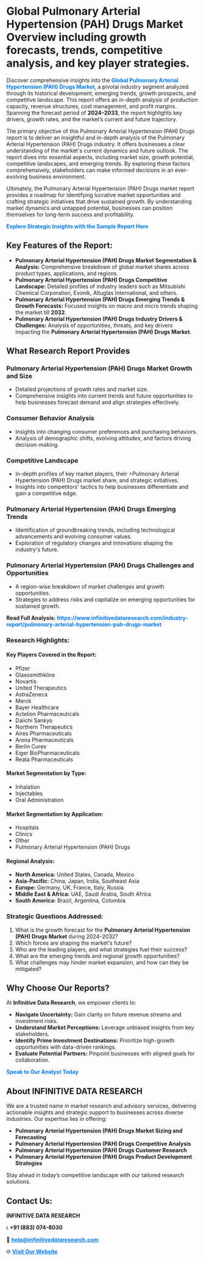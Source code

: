 <h1>Global Pulmonary Arterial Hypertension (PAH) Drugs Market Overview including growth forecasts, trends, competitive analysis, and key player strategies.</h1>
<p>
Discover comprehensive insights into the 
<a href="https://www.infinitivedataresearch.com/industry-report/pulmonary-arterial-hypertension-pah-drugs-market" rel="dofollow" style="color: #007BFF; text-decoration: none;"><strong>Global Pulmonary Arterial Hypertension (PAH) Drugs Market</strong></a>, a pivotal industry segment analyzed through its historical development, emerging trends, growth prospects, and competitive landscape. This report offers an in-depth analysis of production capacity, revenue structures, cost management, and profit margins. Spanning the forecast period of <strong>2024–2033</strong>, the report highlights key drivers, growth rates, and the market’s current and future trajectory.
</p>
<p>
The primary objective of this Pulmonary Arterial Hypertension (PAH) Drugs report is to deliver an insightful and in-depth analysis of the Pulmonary Arterial Hypertension (PAH) Drugs industry. It offers businesses a clear understanding of the market's current dynamics and future outlook. The report dives into essential aspects, including market size, growth potential, competitive landscapes, and emerging trends. By exploring these factors comprehensively, stakeholders can make informed decisions in an ever-evolving business environment.
</p>
<p>
Ultimately, the Pulmonary Arterial Hypertension (PAH) Drugs market report provides a roadmap for identifying lucrative market opportunities and crafting strategic initiatives that drive sustained growth. By understanding market dynamics and untapped potential, businesses can position themselves for long-term success and profitability.
</p>
<p>
<a href="https://www.infinitivedataresearch.com/request-sample/reportId=110102" style="color: #007BFF; text-decoration: none;"><strong>Explore Strategic Insights with the Sample Report Here</strong></a>
</p>

<h2>Key Features of the Report:</h2>
<ul>
<li><strong>Pulmonary Arterial Hypertension (PAH) Drugs Market Segmentation & Analysis:</strong> Comprehensive breakdown of global market shares across product types, applications, and regions.</li>
<li><strong>Pulmonary Arterial Hypertension (PAH) Drugs Competitive Landscape:</strong> Detailed profiles of industry leaders such as Mitsubishi Chemical Corporation, Evonik, Altuglas International, and others.</li>
<li><strong>Pulmonary Arterial Hypertension (PAH) Drugs Emerging Trends & Growth Forecasts:</strong> Focused insights on macro and micro trends shaping the market till <strong>2032</strong>.</li>
<li><strong>Pulmonary Arterial Hypertension (PAH) Drugs Industry Drivers & Challenges:</strong> Analysis of opportunities, threats, and key drivers impacting the <strong>Pulmonary Arterial Hypertension (PAH) Drugs Market</strong>.</li>
</ul>

<h2>What Research Report Provides</h2>
<h3>Pulmonary Arterial Hypertension (PAH) Drugs Market Growth and Size</h3>
<ul>
<li>Detailed projections of growth rates and market size.</li>
<li>Comprehensive insights into current trends and future opportunities to help businesses forecast demand and align strategies effectively.</li>
</ul>

<h3>Consumer Behavior Analysis</h3>
<ul>
<li>Insights into changing consumer preferences and purchasing behaviors.</li>
<li>Analysis of demographic shifts, evolving attitudes, and factors driving decision-making.</li>
</ul>

<h3>Competitive Landscape</h3>
<ul>
<li>In-depth profiles of key market players, their >Pulmonary Arterial Hypertension (PAH) Drugs market share, and strategic initiatives.</li>
<li>Insights into competitors' tactics to help businesses differentiate and gain a competitive edge.</li>
</ul>

<h3>Pulmonary Arterial Hypertension (PAH) Drugs Emerging Trends</h3>
<ul>
<li>Identification of groundbreaking trends, including technological advancements and evolving consumer values.</li>
<li>Exploration of regulatory changes and innovations shaping the industry's future.</li>
</ul>

<h3>Pulmonary Arterial Hypertension (PAH) Drugs Challenges and Opportunities</h3>
<ul>
<li>A region-wise breakdown of market challenges and growth opportunities.</li>
<li>Strategies to address risks and capitalize on emerging opportunities for sustained growth.</li>
</ul>
<p><strong>Read Full Analysis:</strong> <a href="https://www.infinitivedataresearch.com/industry-report/pulmonary-arterial-hypertension-pah-drugs-market" rel="dofollow" style="color: #007BFF; text-decoration: none;"><strong>https://www.infinitivedataresearch.com/industry-report/pulmonary-arterial-hypertension-pah-drugs-market</strong></a></p>
<h3>Research Highlights:</h3>
<h4>Key Players Covered in the Report:</h4>
<ul><li>Pfizer</li><li>Glaxosmithkline</li><li>Novartis</li><li>United Therapeutics</li><li>AstraZeneca</li><li>Merck</li><li>Bayer Healthcare</li><li>Actelion Pharmaceuticals</li><li>Daiichi Sankyo</li><li>Northern Therapeutics</li><li>Aires Pharmaceuticals</li><li>Arena Pharmaceuticals</li><li>Berlin Cures</li><li>Eiger BioPharmaceuticals</li><li>Reata Pharmaceuticals</li></ul>
<h4>Market Segmentation by Type:</h4>
<ul><li>Inhalation</li><li>Injectables</li><li>Oral Administration</li></ul>
<h4>Market Segmentation by Application:</h4>
<ul><li>Hospitals</li><li>Clinics</li><li>Other</li><li>Pulmonary Arterial Hypertension (PAH) Drugs</li></ul>

<h4>Regional Analysis:</h4>
<ul>
<li><strong>North America:</strong> United States, Canada, Mexico</li>
<li><strong>Asia-Pacific:</strong> China, Japan, India, Southeast Asia</li>
<li><strong>Europe:</strong> Germany, UK, France, Italy, Russia</li>
<li><strong>Middle East & Africa:</strong> UAE, Saudi Arabia, South Africa</li>
<li><strong>South America:</strong> Brazil, Argentina, Colombia</li>
</ul>

<h3>Strategic Questions Addressed:</h3>
<ol>
<li>What is the growth forecast for the <strong>Pulmonary Arterial Hypertension (PAH) Drugs Market</strong> during 2024–2032?</li>
<li>Which forces are shaping the market's future?</li>
<li>Who are the leading players, and what strategies fuel their success?</li>
<li>What are the emerging trends and regional growth opportunities?</li>
<li>What challenges may hinder market expansion, and how can they be mitigated?</li>
</ol>

<h2>Why Choose Our Reports?</h2>
<p>At <strong>Infinitive Data Research</strong>, we empower clients to:</p>
<ul>
<li><strong>Navigate Uncertainty:</strong> Gain clarity on future revenue streams and investment risks.</li>
<li><strong>Understand Market Perceptions:</strong> Leverage unbiased insights from key stakeholders.</li>
<li><strong>Identify Prime Investment Destinations:</strong> Prioritize high-growth opportunities with data-driven rankings.</li>
<li><strong>Evaluate Potential Partners:</strong> Pinpoint businesses with aligned goals for collaboration.</li>
</ul>
<p><a href="https://www.infinitivedataresearch.com/industry-report/pulmonary-arterial-hypertension-pah-drugs-market" rel="dofollow" style="color: #007BFF; text-decoration: none;"><strong>Speak to Our Analyst Today</strong></a></p>

<h2>About INFINITIVE DATA RESEARCH</h2>
<p>We are a trusted name in market research and advisory services, delivering actionable insights and strategic support to businesses across diverse industries. Our expertise lies in offering:</p>
<ul>
<li><strong>Pulmonary Arterial Hypertension (PAH) Drugs Market Sizing and Forecasting</strong></li>
<li><strong>Pulmonary Arterial Hypertension (PAH) Drugs Competitive Analysis</strong></li>
<li><strong>Pulmonary Arterial Hypertension (PAH) Drugs Customer Research</strong></li>
<li><strong>Pulmonary Arterial Hypertension (PAH) Drugs Product Development Strategies</strong></li>
</ul>
<p>Stay ahead in today’s competitive landscape with our tailored research solutions.</p>

<h2>Contact Us:</h2>
<p><strong>INFINITIVE DATA RESEARCH</strong></p>
<p>📞 <strong>+91 (883) 074-8030</strong></p>
<p>📧 <strong><a href="mailto:help@infinitivedataresearch.com" style="color: #007BFF;">help@infinitivedataresearch.com</a></strong></p>
<p>🌐 <strong><a href="https://www.infinitivedataresearch.com" rel="dofollow" style="color: #007BFF;">Visit Our Website</a></strong></p>